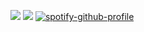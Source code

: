 ![](https://komarev.com/ghpvc/?username=Mvtbh)
![](https://github-profile-trophy.vercel.app/?username=Mvtbh&theme=onestar)
[![spotify-github-profile](https://spotify-github-profile.kittinanx.com/api/view?uid=kge3f8cic2l469eddzp93ie8h&cover_image=true&theme=novatorem&show_offline=true&background_color=000000&interchange=false&bar_color=1cff14&bar_color_cover=true)](https://spotify-github-profile.kittinanx.com/api/view?uid=kge3f8cic2l469eddzp93ie8h&redirect=true)
